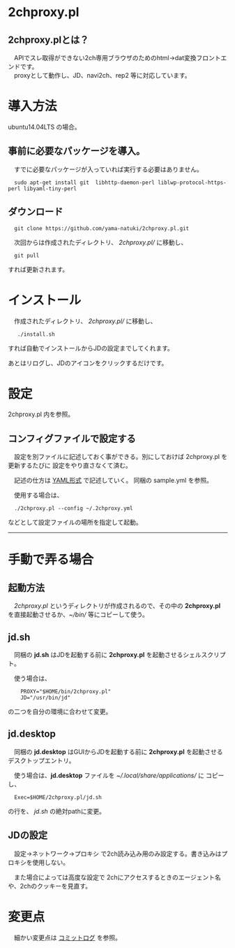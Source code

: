 2chproxy.pl
===============================

2chproxy.plとは？
-------------------------------

　APIでスレ取得ができない2ch専用ブラウザのためのhtml→dat変換フロントエンドです。  
　proxyとして動作し、JD、navi2ch、rep2 等に対応しています。


# 導入方法

ubuntu14.04LTS の場合。

## 事前に必要なパッケージを導入。

　すでに必要なパッケージが入っていれば実行する必要はありません。

`  sudo apt-get install git  libhttp-daemon-perl liblwp-protocol-https-perl libyaml-tiny-perl`

## ダウンロード

`  git clone https://github.com/yama-natuki/2chproxy.pl.git`

　次回からは作成されたディレクトリ、 _2chproxy.pl/_ に移動し、

`  git pull`

すれば更新されます。

# インストール

　作成されたディレクトリ、 _2chproxy.pl/_ に移動し、

`   ./install.sh`

すれば自動でインストールからJDの設定までしてくれます。

あとはリログし、JDのアイコンをクリックするだけです。

# 設定

 2chproxy.pl 内を参照。

## コンフィグファイルで設定する

　設定を別ファイルに記述しておく事ができる。別にしておけば 2chproxy.pl を更新するたびに
設定をやり直さなくて済む。

　記述の仕方は [YAML形式](https://ja.wikipedia.org/wiki/YAML) で記述していく。
同梱の sample.yml を参照。

　使用する場合は、

`  ./2chproxy.pl --config ~/.2chproxy.yml`

などとして設定ファイルの場所を指定して起動。

------------------------------------

# 手動で弄る場合

## 起動方法

　_2chproxy.pl_ というディレクトリが作成されるので、その中の **2chproxy.pl** を直接起動させるか、_~/bin/_ 等にコピーして使う。

## jd.sh

　同梱の **jd.sh** はJDを起動する前に **2chproxy.pl** を起動させるシェルスクリプト。

　使う場合は、

```
    PROXY="$HOME/bin/2chproxy.pl"  
    JD="/usr/bin/jd"
```

の二つを自分の環境に合わせて変更。

## jd.desktop

　同梱の **jd.desktop** はGUIからJDを起動する前に **2chproxy.pl** を起動させるデスクトップエントリ。

　使う場合は、**jd.desktop** ファイルを _~/.local/share/applications/_ に コピーし、

`  Exec=$HOME/2chproxy.pl/jd.sh`

の行を、 _jd.sh_ の絶対pathに変更。


## JDの設定

　設定→ネットワーク→プロキシ で2ch読み込み用のみ設定する。書き込みはプロキシを使用しない。

　また場合によっては高度な設定で 2chにアクセスするときのエージェント名や、2chのクッキーを見直す。


# 変更点

　細かい変更点は [コミットログ](https://github.com/yama-natuki/2chproxy.pl/commits/master) を参照。
